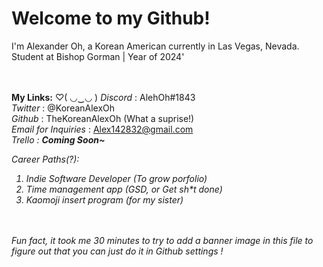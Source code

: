# <b>Welcome to my Github!</b>
<!-- // Introduction-->
I'm Alexander Oh, a Korean American currently in Las Vegas, Nevada.<br>Student at Bishop Gorman | Year of 2024' 
<!-- // Connections & Info-->
<br><br>
<b>My Links:</b> ♡( ◡‿◡ )
<i>Discord</i> : AlehOh#1843<br>
<i>Twitter</i> : @KoreanAlexOh<br>
<i>Github</i> : TheKoreanAlexOh (What a suprise!)<br>
<i>Email for Inquiries</i> : Alex142832@gmail.com<br>
<i>Trello <i> : <i><b>Coming Soon~</b>

Career Paths(?):<br>
1) Indie Software Developer (To grow porfolio)<br>
2) <i>Time management app (GSD, or Get sh*t done)</i><br>
3) <i>Kaomoji insert program (for my sister)</i>

<br><br>
Fun fact, it took me 30 minutes to try to add a banner image in this file to figure out that you can just do it in Github settings ! 
